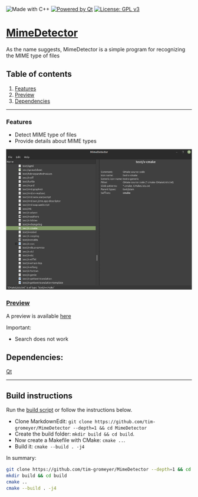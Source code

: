 ![Made with C++](https://forthebadge.com/images/badges/made-with-c-plus-plus.svg)
[![Powered by Qt](https://forthebadge.com/images/badges/powered-by-qt.svg)](https://qt.io)
[![License: GPL v3](https://img.shields.io/badge/License-GPLv3-blue.svg)](https://www.gnu.org/licenses/gpl-3.0)


# [MimeDetector](https://tim-gromeyer.github.io/MimeDetector/)

As the name suggests, MimeDetector is a simple program for recognizing the MIME type of files

## Table of contents

1. [Features](#features)
2. [Preview](#preview)
3. [Dependencies](#dependencies)

-------

### Features

- Detect MIME type of files
- Provide details about MIME types

![Example](docs/images/Example.png)

### [Preview](https://tim-gromeyer.github.io/MimeDetector/mimedetector.html)

A preview is available [here](https://tim-gromeyer.github.io/MimeDetector/mimedetector.html)

Important:
- Search does not work

## Dependencies:

[Qt](https://qt.io/)

-------

## Build instructions

Run the [build script](scripts/build.sh) or follow the instructions below.

- Clone MarkdownEdit: `git clone https://github.com/tim-gromeyer/MimeDetector --depth=1 && cd MimeDetector`
- Create the build folder: `mkdir build && cd build`.
- Now create a Makefile with CMake: `cmake ..`.
- Build it: `cmake --build . -j4`

In summary:
```bash
git clone https://github.com/tim-gromeyer/MimeDetector --depth=1 && cd MimeDetector
mkdir build && cd build
cmake ..
cmake --build . -j4
```
